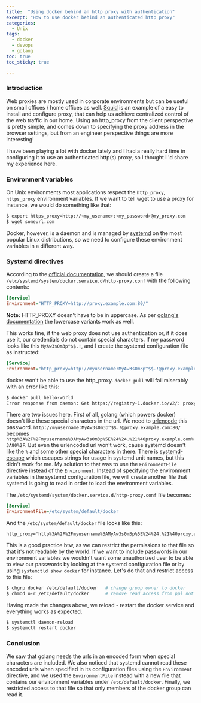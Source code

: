 ```yaml
---
title:  "Using docker behind an http proxy with authentication"
excerpt: "How to use docker behind an authenticated http proxy"
categories: 
  - Unix
tags:
  - docker
  - devops
  - golang
toc: true
toc_sticky: true

---
```



### Introduction

Web proxies are mostly used in corporate environments but can be useful on small offices / home offices as well. [Squid](http://www.squid-cache.org/)
is an example of a easy to install and configure proxy, that can help us achieve centralized control of the web traffic
in our home. Using an http_proxy from the client perspective is pretty simple, and comes down to specifying the proxy
address in the browser settings, but from an engineer perspective things are more interesting!

I have been playing a lot with docker lately and I had a really hard time in configuring it to use an authenticated
http(s) proxy, so I thought I 'd share my experience here.

### Environment variables

On Unix environments most applications respect the `http_proxy`, `https_proxy` environment variables. If we want to 
tell wget to use a proxy for instance, we would do something like that:

```bash
$ export https_proxy=http://<my_usename>:<my_password>@my_proxy.com
$ wget someurl.com
```

Docker, however, is a daemon and is managed by [systemd](https://wiki.archlinux.org/index.php/systemd) on the most
popular Linux distributions, so we need to configure these environment variables in a different way.

### Systemd directives

According to the [official documentation](https://docs.docker.com/config/daemon/systemd/), we should create a file 
`/etc/systemd/system/docker.service.d/http-proxy.conf` with the following contents:

```ini
[Service]
Environment="HTTP_PROXY=http://proxy.example.com:80/"
```

<p class="notice--info">
    <strong>Note:</strong> HTTP_PROXY doesn't have to be in uppercase. As per 
    <a href="https://golang.org/src/net/http/transport.go?s=13180:13237#L329">golang's documentation</a>
    the lowercase variants work as well.
</p>

This works fine, if the web proxy does not use authentication or, if it does use it, our credentials do not
contain special characters. If my password looks like this `MyAw3s0m3p^$$.!`, and I create the systemd configuration
file as instructed:

```ini
[Service]
Environment="http_proxy=http://myusername:MyAw3s0m3p^$$.!@proxy.example.com:80/"
```

docker won't be able to use the http_proxy. `docker pull` will fail miserably with an error like this:

```bash
$ docker pull hello-world
Error response from daemon: Get https://registry-1.docker.io/v2/: proxyconnect tcp: dial tcp: lookup http: no such host
```

There are two issues here. First of all, golang (which powers docker) doesn't like these special characters in the url. We
need to [urlencode](https://www.url-encode-decode.com/) this password. `http://myusername:MyAw3s0m3p^$$.!@proxy.example.com:80/`
becomes `http%3A%2F%2Fmyusername%3AMyAw3s0m3p%5E%24%24.%21%40proxy.example.com%3A80%2F`. But even the urlencoded url won't work,
cause systemd doesn't like the `%` and some other special characters in there. There is [systemd-escape](https://www.freedesktop.org/software/systemd/man/systemd-escape.html) 
which escapes strings for usage in systemd unit names, but this didn't work for me. My solution to that was to use the `EnironmentFile`
directive instead of the `Environment`. Instead of specifying the environment variables in the systemd configuration file,
we will create another file that systemd is going to read in order to load the environment variables. 

The `/etc/systemd/system/docker.service.d/http-proxy.conf` file becomes:
```ini
[Service]
EnvironmentFile=/etc/system/default/docker
```

And the `/etc/system/default/docker` file looks like this:

```
http_proxy='http%3A%2F%2Fmyusername%3AMyAw3s0m3p%5E%24%24.%21%40proxy.example.com%3A80%2F'
```

This is a good practice btw, as we can restrict the permissions to that file so that it's not readable by the world. If
we want to include passwords in our environment variables we wouldn't want some unauthorized user to be able to view our
passwords by looking at the systemd configuration file or by using `systemctld show docker` for instance. Let's do that
and restrict access to this file:

```bash
$ chgrp docker /etc/default/docker   # change group owner to docker
$ chmod o-r /etc/default/docker      # remove read access from ppl not in the docker group
```


Having made the changes above, we reload - restart the docker service and everything works as expected.

```bash
$ systemctl daemon-reload
$ systemctl restart docker
```

### Conclusion

We saw that golang needs the urls in an encoded form when special characters are included. We also noticed that systemd
cannot read these encoded urls when specified in its configuration files using the `Environment` directive, and we used
the `EnvironmentFile` instead with a new file that contains our environment variables under `/etc/default/docker`. Finally,
we restricted access to that file so that only members of the docker group can read it.
